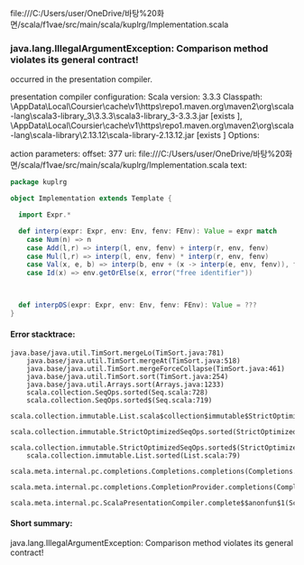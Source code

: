file:///C:/Users/user/OneDrive/바탕%20화면/scala/f1vae/src/main/scala/kuplrg/Implementation.scala
### java.lang.IllegalArgumentException: Comparison method violates its general contract!

occurred in the presentation compiler.

presentation compiler configuration:
Scala version: 3.3.3
Classpath:
<HOME>\AppData\Local\Coursier\cache\v1\https\repo1.maven.org\maven2\org\scala-lang\scala3-library_3\3.3.3\scala3-library_3-3.3.3.jar [exists ], <HOME>\AppData\Local\Coursier\cache\v1\https\repo1.maven.org\maven2\org\scala-lang\scala-library\2.13.12\scala-library-2.13.12.jar [exists ]
Options:



action parameters:
offset: 377
uri: file:///C:/Users/user/OneDrive/바탕%20화면/scala/f1vae/src/main/scala/kuplrg/Implementation.scala
text:
```scala
package kuplrg

object Implementation extends Template {

  import Expr.*

  def interp(expr: Expr, env: Env, fenv: FEnv): Value = expr match
    case Num(n) => n
    case Add(l,r) => interp(l, env, fenv) + interp(r, env, fenv)
    case Mul(l,r) => interp(l, env, fenv) * interp(r, env, fenv)
    case Val(x, e, b) => interp(b, env + (x -> interp(e, env, fenv)), fenv@@)
    case Id(x) => env.getOrElse(x, error("free identifier"))



  def interpDS(expr: Expr, env: Env, fenv: FEnv): Value = ???
}

```



#### Error stacktrace:

```
java.base/java.util.TimSort.mergeLo(TimSort.java:781)
	java.base/java.util.TimSort.mergeAt(TimSort.java:518)
	java.base/java.util.TimSort.mergeForceCollapse(TimSort.java:461)
	java.base/java.util.TimSort.sort(TimSort.java:254)
	java.base/java.util.Arrays.sort(Arrays.java:1233)
	scala.collection.SeqOps.sorted(Seq.scala:728)
	scala.collection.SeqOps.sorted$(Seq.scala:719)
	scala.collection.immutable.List.scala$collection$immutable$StrictOptimizedSeqOps$$super$sorted(List.scala:79)
	scala.collection.immutable.StrictOptimizedSeqOps.sorted(StrictOptimizedSeqOps.scala:78)
	scala.collection.immutable.StrictOptimizedSeqOps.sorted$(StrictOptimizedSeqOps.scala:78)
	scala.collection.immutable.List.sorted(List.scala:79)
	scala.meta.internal.pc.completions.Completions.completions(Completions.scala:211)
	scala.meta.internal.pc.completions.CompletionProvider.completions(CompletionProvider.scala:89)
	scala.meta.internal.pc.ScalaPresentationCompiler.complete$$anonfun$1(ScalaPresentationCompiler.scala:155)
```
#### Short summary: 

java.lang.IllegalArgumentException: Comparison method violates its general contract!